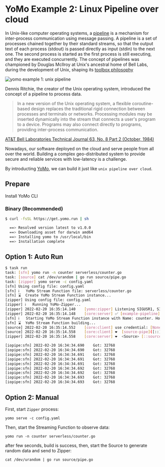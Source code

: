# YoMo Example 2: Linux Pipeline over cloud

In Unix-like computer operating systems, a [pipeline](<https://en.wikipedia.org/wiki/Pipeline_(Unix)>) is a mechanism for inter-process communication using message passing. A pipeline is a set of processes chained together by their standard streams, so that the output text of each process (stdout) is passed directly as input (stdin) to the next one. The second process is started as the first process is still executing, and they are executed concurrently. The concept of pipelines was championed by Douglas McIlroy at Unix's ancestral home of Bell Labs, during the development of Unix, shaping its [toolbox philosophy](https://en.wikipedia.org/wiki/Unix_philosophy)

![yomo example 1: unix pipeline](https://yomo.run/1.5/the-linux-programming-interface.png)

Dennis Ritchie, the creator of the Unix operating system, introduced the concept of a pipeline to process data.

> In a new version of the Unix operating system, a flexible coroutine-based design replaces the traditional rigid connection between processes and terminals or networks. Processing modules may be inserted dynamically into the stream that connects a user's program to a device. Programs may also connect directly to programs, providing inter-process communication.

[AT&T Bell Laboratories Technical Journal 63, No. 8 Part 2 (October, 1984)](https://www.bell-labs.com/usr/dmr/www/st.html)

Nowadays, our software deployed on the cloud and serve people from all over the world. Building a complex geo-distributed system to provide secure and reliable services with low-latency is a challenge.

By introducting [YoMo](https://yomo.run), we can build it just like `unix pipeline over cloud`.

## Prepare

Install YoMo CLI

### Binary (Recommended)

```bash
$ curl -fsSL https://get.yomo.run | sh

  ==> Resolved version latest to v1.0.0
  ==> Downloading asset for darwin amd64
  ==> Installing yomo to /usr/local/bin
  ==> Installation complete
```

## Option 1: Auto Run

```bash
$ task run
task: [sfn] yomo run -n counter serverless/counter.go
task: [source] cat /dev/urandom | go run source/pipe.go
task: [zipper] yomo serve -c config.yaml
[sfn] Using config file: config.yaml
[sfn] ℹ️   YoMo Stream Function file: serverless/counter.go
[sfn] ⌛  Create YoMo Stream Function instance...
[zipper] Using config file: config.yaml
[zipper] ℹ️   Running YoMo-Zipper...
[zipper] 2022-02-20 16:35:14.140	[yomo:zipper] Listening SIGUSR1, SIGUSR2, SIGTERM/SIGINT...
[zipper] 2022-02-20 16:35:14.148	[core:server] ✅ [example-pipeline] Listening on: [::]:9000, QUIC: [v1 draft-29], AUTH: [None]
[sfn] ℹ️   Starting YoMo Stream Function instance with Name: counter. Host: localhost. Port: 9000.
[sfn] ⌛  YoMo Stream Function building...
[source] 2022-02-20 16:35:14.552	[core:client] use credential: [None]
[source] 2022-02-20 16:35:14.558	[core:client] ❤️  [source-pipe]([::]:51817) is connected to YoMo-Zipper localhost:9000
[zipper] 2022-02-20 16:35:14.558	[core:server] ❤️  <Source> [::source-pipe](127.0.0.1:51817) is connected!

[iopipe:sfn] 2022-02-20 16:34:34.690	Got: 32768
[iopipe:sfn] 2022-02-20 16:34:34.690	Got: 32768
[iopipe:sfn] 2022-02-20 16:34:34.691	Got: 32768
[iopipe:sfn] 2022-02-20 16:34:34.691	Got: 32768
[iopipe:sfn] 2022-02-20 16:34:34.691	Got: 32768
[iopipe:sfn] 2022-02-20 16:34:34.692	Got: 32768
[iopipe:sfn] 2022-02-20 16:34:34.692	Got: 32768
[iopipe:sfn] 2022-02-20 16:34:34.693	Got: 32768
[iopipe:sfn] 2022-02-20 16:34:34.693	Got: 32768
```

## Option 2: Manual

First, start `Zipper` process:

`yomo serve -c config.yaml`

Then, start the Streaming Function to observe data:

`yomo run -n counter serverless/counter.go`

after few seconds, build is success, then, start the Source to generate random data and send to Zipper:

`cat /dev/urandom | go run source/pipe.go`

